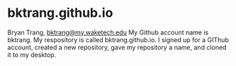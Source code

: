 # bktrang.github.io

Bryan Trang, bktrang@my.waketech.edu
My Github account name is bktrang.
My respository is called bktrang.github.io.
I signed up for a GIThub account, created a new repository, gave my repository a name, and cloned it to my desktop. 